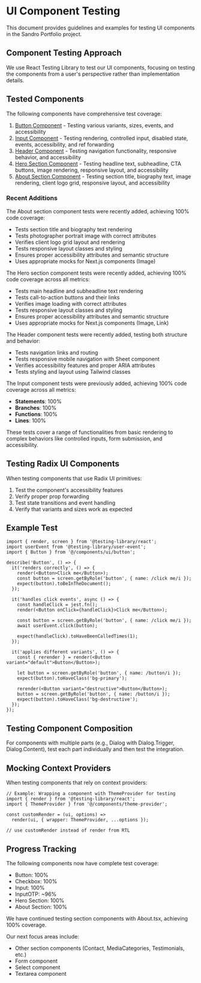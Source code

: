 # UI Component Testing

This document provides guidelines and examples for testing UI components in the Sandro Portfolio project.

## Component Testing Approach

We use React Testing Library to test our UI components, focusing on testing the components from a user's perspective rather than implementation details.

## Tested Components

The following components have comprehensive test coverage:

1. [Button Component](button.md) - Testing various variants, sizes, events, and accessibility
2. [Input Component](input.md) - Testing rendering, controlled input, disabled state, events, accessibility, and ref forwarding
3. [Header Component](header.md) - Testing navigation functionality, responsive behavior, and accessibility
4. [Hero Section Component](hero.md) - Testing headline text, subheadline, CTA buttons, image rendering, responsive layout, and accessibility
5. [About Section Component](about.md) - Testing section title, biography text, image rendering, client logo grid, responsive layout, and accessibility

### Recent Additions

The About section component tests were recently added, achieving 100% code coverage:
- Tests section title and biography text rendering
- Tests photographer portrait image with correct attributes
- Verifies client logo grid layout and rendering
- Tests responsive layout classes and styling
- Ensures proper accessibility attributes and semantic structure
- Uses appropriate mocks for Next.js components (Image)

The Hero section component tests were recently added, achieving 100% code coverage across all metrics:
- Tests main headline and subheadline text rendering
- Tests call-to-action buttons and their links
- Verifies image loading with correct attributes
- Tests responsive layout classes and styling
- Ensures proper accessibility attributes and semantic structure
- Uses appropriate mocks for Next.js components (Image, Link)

The Header component tests were recently added, testing both structure and behavior:
- Tests navigation links and routing
- Tests responsive mobile navigation with Sheet component
- Verifies accessibility features and proper ARIA attributes
- Tests styling and layout using Tailwind classes

The Input component tests were previously added, achieving 100% code coverage across all metrics:
- **Statements**: 100%
- **Branches**: 100%
- **Functions**: 100%
- **Lines**: 100%

These tests cover a range of functionalities from basic rendering to complex behaviors like controlled inputs, form submission, and accessibility.

## Testing Radix UI Components

When testing components that use Radix UI primitives:

1. Test the component's accessibility features
2. Verify proper prop forwarding
3. Test state transitions and event handling
4. Verify that variants and sizes work as expected

## Example Test

```tsx
import { render, screen } from '@testing-library/react';
import userEvent from '@testing-library/user-event';
import { Button } from '@/components/ui/button';

describe('Button', () => {
  it('renders correctly', () => {
    render(<Button>Click me</Button>);
    const button = screen.getByRole('button', { name: /click me/i });
    expect(button).toBeInTheDocument();
  });

  it('handles click events', async () => {
    const handleClick = jest.fn();
    render(<Button onClick={handleClick}>Click me</Button>);
    
    const button = screen.getByRole('button', { name: /click me/i });
    await userEvent.click(button);
    
    expect(handleClick).toHaveBeenCalledTimes(1);
  });

  it('applies different variants', () => {
    const { rerender } = render(<Button variant="default">Button</Button>);
    
    let button = screen.getByRole('button', { name: /button/i });
    expect(button).toHaveClass('bg-primary');
    
    rerender(<Button variant="destructive">Button</Button>);
    button = screen.getByRole('button', { name: /button/i });
    expect(button).toHaveClass('bg-destructive');
  });
});
```

## Testing Component Composition

For components with multiple parts (e.g., Dialog with Dialog.Trigger, Dialog.Content), test each part individually and then test the integration.

## Mocking Context Providers

When testing components that rely on context providers:

```tsx
// Example: Wrapping a component with ThemeProvider for testing
import { render } from '@testing-library/react';
import { ThemeProvider } from '@/components/theme-provider';

const customRender = (ui, options) =>
  render(ui, { wrapper: ThemeProvider, ...options });

// use customRender instead of render from RTL
```

## Progress Tracking

The following components now have complete test coverage:
- Button: 100%
- Checkbox: 100%
- Input: 100%
- InputOTP: ~96%
- Hero Section: 100%
- About Section: 100%

We have continued testing section components with About.tsx, achieving 100% coverage.

Our next focus areas include:
- Other section components (Contact, MediaCategories, Testimonials, etc.)
- Form component
- Select component
- Textarea component 